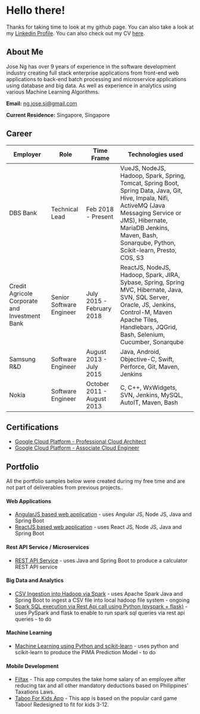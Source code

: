 # Hello there!

Thanks for taking time to look at my github page. You can also take a look at my 
[Linkedin Profile](https://www.linkedin.com/in/ngjosesi/). You can also check out my CV [here](https://docs.google.com/document/d/1gU9T8QujdCRQpGN7_aurCKtE4JMSNMqkrah6MAn87yU/edit?usp=sharing).

## About Me

Jose Ng has over 9 years of experience in the software development industry creating full stack enterprise applications from front-end web applications to back-end batch processing and microservice applications using database and big data. As well as experience in analytics using various Machine Learning Algorithms.
<!---
He is also one of the founders of Whitespace Solutions. A Software House dedicated to provide the best solutions to client needs. 
--->
**Email:** ng.jose.si@gmail.com

**Current Residence:** Singapore, Singapore

## Career

| Employer | Role | Time Frame | Technologies used |
|-------|---|--------|---------|
| DBS Bank | Technical Lead | Feb 2018 - Present | VueJS, NodeJS, Hadoop, Spark, Spring, Tomcat, Spring Boot, Spring Data, Java, Git, Hive, Impala, Nifi, ActiveMQ (Java Messaging Service or JMS), Hibernate, MariaDB Jenkins, Maven, Bash, Sonarqube, Python, Scikit-learn, Presto, COS, S3
| Credit Agricole Corporate and Investment Bank | Senior Software Engineer | July 2015 - February 2018 | ReactJS, NodeJS, Hadoop, Spark, JIRA, Sybase, Spring, Spring MVC, Hibernate, Java, SVN, SQL Server, Oracle, JS, Jenkins, Control-M, Maven Apache Tiles, Handlebars, JQGrid, Bash, Selenium, Cucumber, Sonarqube
| Samsung R&D | Software Engineer | August 2013 - July 2015 | Java, Android, Objective-C, Swift,  Perforce, Git, Maven, Jenkins
| Nokia | Software Engineer |  October 2011 - August 2013 | C, C++, WxWidgets, SVN, Jenkins, MySQL, AutoIT, Maven, Bash

<!--- 
## Business

Whitespace Solutions is currently open to provide service on Software Related requests. From web-site creation to analytics and cloud-based processing.

For any requests, please email Jose Ng directly at ng.jose.si@gmail.com 
--->

## Certifications

- [Google Cloud Platform -  Professional Cloud Architect](https://www.credential.net/311efa3c-b028-4048-9813-2a76492b53ed?key=e3ca2a3b0d27aa6c250020362fed9fa21f93861944cdb850049f705de8b91382)
- [Google Cloud Platform - Associate Cloud Engineer](https://www.credential.net/cda3bdd7-bd75-4572-9814-7c66639cc8a2)

## Portfolio

All the portfolio samples below were created during my free time and are not part of deliverables from previous projects..

#### Web Applications

- [AngularJS based web application](https://github.com/ngjosesi/angularjs-web-application) - uses Angular JS, Node JS, Java and Spring Boot
- [ReactJS based web application](https://github.com/ngjosesi/reactjs-web-application) - uses React JS, Node JS, Java and Spring Boot

#### Rest API Service / Microservices

- [REST API Service](https://github.com/ngjosesi/rest-api-calculator) - uses Java and Spring Boot to produce a calculator REST API service

#### Big Data and Analytics

- [CSV Ingestion into Hadoop via Spark](https://github.com/ngjosesi/) - uses Apache Spark Java and Spring Boot to ingest a CSV file into local hadoop file system - ongoing
- [Spark SQL execution via Rest Api call using Python (pyspark + flask)](https://github.com/ngjosesi/) - uses PySpark and flask to enable to run spark sql queries via rest api queries - to do

#### Machine Learning

- [Machine Learning using Python and scikit-learn](https://github.com/ngjosesi/) - uses python and scikit-learn to produce the PIMA Prediction Model - to do

#### Mobile Development

- [Filtax](https://play.google.com/store/apps/details?id=com.ng.jose.si.incometaxph) - This app computes the take home salary of an employee after reducing tax and all other mandatory deductions based on Philippines’ Taxations Laws.
- [Taboo For Kids App](http://play.google.com/store/apps/details?id=com.ng.jose.si.tabooforkids) - This app is based on the popular card game Taboo! Redesigned to fit for kids 3-12.

